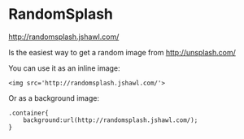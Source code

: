 # RandomSplash

http://randomsplash.jshawl.com/

Is the easiest way to get a random image from http://unsplash.com/

You can use it as an inline image:

    <img src='http://randomsplash.jshawl.com/'>

Or as a background image:

    .container{
        background:url(http://randomsplash.jshawl.com/);
    }
